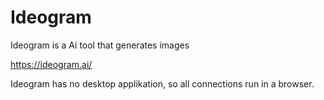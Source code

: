 # Ideogram
Ideogram is a Ai tool that generates images

https://ideogram.ai/

Ideogram has no desktop applikation, so all connections run in a browser. 